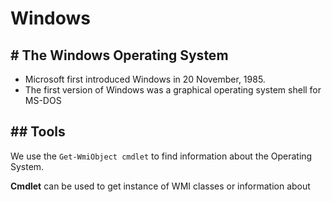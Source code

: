 # Windows

## # The Windows Operating System

- Microsoft first introduced Windows in 20 November, 1985.
- The first version of Windows was a graphical operating system shell for MS-DOS

## ## Tools

We use the `Get-WmiObject cmdlet` to find information about the Operating System.

**Cmdlet** can be used to get instance of WMI classes or information about